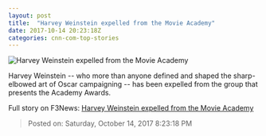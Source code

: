 ```yaml
---
layout: post
title:  "Harvey Weinstein expelled from the Movie Academy"
date: 2017-10-14 20:23:18Z
categories: cnn-com-top-stories
---
```


![Harvey Weinstein expelled from the Movie Academy](http://i2.cdn.turner.com/money/dam/assets/171006002504-harvey-weinstein-780x439.jpg)

Harvey Weinstein -- who more than anyone defined and shaped the sharp-elbowed art of Oscar campaigning -- has been expelled from the group that presents the Academy Awards.


Full story on F3News: [Harvey Weinstein expelled from the Movie Academy](http://www.f3nws.com/n/sKUm3)

> Posted on: Saturday, October 14, 2017 8:23:18 PM
